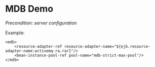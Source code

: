 # MDB Demo

*Precondition: server configuration*

Example:
```
<mdb>
    <resource-adapter-ref resource-adapter-name="${ejb.resource-adapter-name:activemq-ra.rar}"/>
    <bean-instance-pool-ref pool-name="mdb-strict-max-pool"/>
</mdb>
```